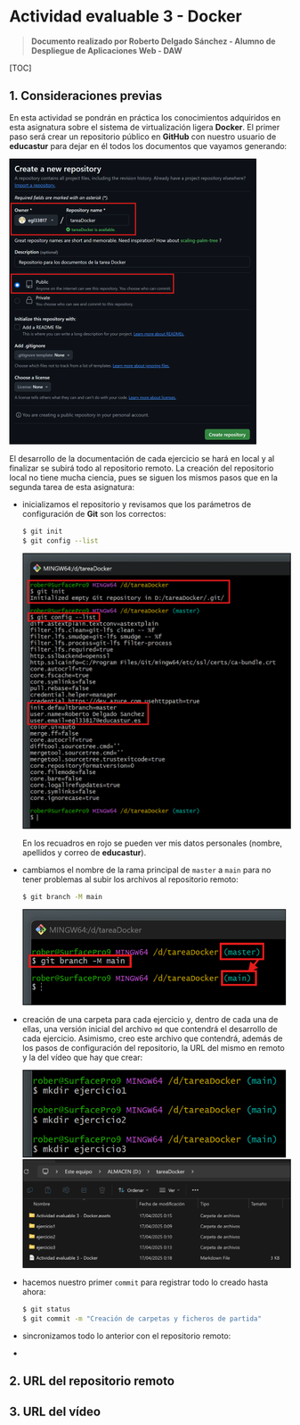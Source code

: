 # Actividad evaluable 3 - Docker

> **Documento realizado por Roberto Delgado Sánchez - Alumno de Despliegue de Aplicaciones Web - DAW**

[TOC]

## 1. Consideraciones previas

En esta actividad se pondrán en práctica los conocimientos adquiridos en esta asignatura sobre el sistema de virtualización ligera **Docker**. El primer paso será crear un repositorio público en **GitHub** con nuestro usuario de **educastur** para dejar en él todos los documentos que vayamos generando:

<img src="./Actividad%20evaluable%203%20-%20Docker.assets/image-20250416233054222.png" alt="image-20250416233054222" style="zoom:50%;" />

El desarrollo de la documentación de cada ejercicio se hará en local y al finalizar se subirá todo al repositorio remoto. La creación del repositorio local no tiene mucha ciencia, pues se siguen los mismos pasos que en la segunda tarea de esta asignatura:

- inicializamos el repositorio y revisamos que los parámetros de configuración de **Git** son los correctos:

  ```bash
  $ git init
  $ git config --list
  ```

  <img src="./Actividad%20evaluable%203%20-%20Docker.assets/image-20250416235334902.png" alt="image-20250416235334902" style="zoom: 60%; border: 1px solid black;" />

  En los recuadros en rojo se pueden ver mis datos personales (nombre, apellidos y correo de **educastur**).

- cambiamos el nombre de la rama principal de `master` a `main` para no tener problemas al subir los archivos al repositorio remoto:

  ```bash
  $ git branch -M main
  ```

  <img src="./Actividad%20evaluable%203%20-%20Docker.assets/image-20250417000345448.png" alt="image-20250417000345448" style="zoom: 60%;border:1px solid black;" />

- creación de una carpeta para cada ejercicio y, dentro de cada una de ellas, una versión inicial del archivo `md` que contendrá el desarrollo de cada ejercicio. Asimismo, creo este archivo que contendrá, además de los pasos de configuración del repositorio, la URL del mismo en remoto y la del vídeo que hay que crear:

  <img src="./Actividad%20evaluable%203%20-%20Docker.assets/image-20250417001609444.png" alt="image-20250417001609444" style="zoom:67%;border:1px solid black;" />

  <img src="./Actividad%20evaluable%203%20-%20Docker.assets/image-20250417001840788.png" alt="image-20250417001840788" style="zoom: 48%;border:1px solid black;" />

- hacemos nuestro primer `commit` para registrar todo lo creado hasta ahora:

  ```bash
  $ git status
  $ git commit -m "Creación de carpetas y ficheros de partida"
  ```

  

- sincronizamos todo lo anterior con el repositorio remoto:

  

- 

## 2. URL del repositorio remoto

## 3. URL del vídeo